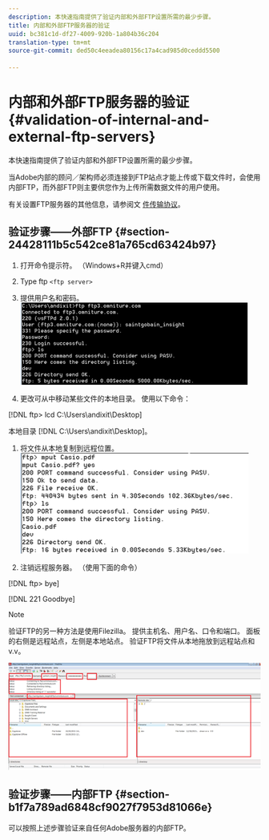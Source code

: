 ```yaml
---
description: 本快速指南提供了验证内部和外部FTP设置所需的最少步骤。
title: 内部和外部FTP服务器的验证
uuid: bc381c1d-df27-4009-920b-1a804b36c204
translation-type: tm+mt
source-git-commit: ded50c4eeadea80156c17a4cad985d0ceddd5500

---
```



# 内部和外部FTP服务器的验证{#validation-of-internal-and-external-ftp-servers}

本快速指南提供了验证内部和外部FTP设置所需的最少步骤。

当Adobe内部的顾问／架构师必须连接到FTP站点才能上传或下载文件时，会使用内部FTP，而外部FTP则主要供您作为上传所需数据文件的用户使用。

有关设置FTP服务器的其他信息，请参阅文 [件传输协议](https://docs.adobe.com/content/help/en/analytics/export/ftp-and-sftp/ftp-overview.html)。

## 验证步骤——外部FTP {#section-24428111b5c542ce81a765cd63424b97}

1. 打开命令提示符。 （Windows+R并键入cmd）
1. Type ftp `<ftp server>`
1. 提供用户名和密码。 ![](assets/dwb_impl_ftp1.png)

1. 更改可从中移动某些文件的本地目录。 使用以下命令：

[!DNL ftp> lcd C:\Users\andixit\Desktop]

本地目录 [!DNL C:\Users\andixit\Desktop]。

1. 将文件从本地复制到远程位置。 ![](assets/dwb_impl_ftp2.png)

1. 注销远程服务器。 （使用下面的命令）

[!DNL ftp> bye]

[!DNL 221 Goodbye]

>[!NOTE]
>
>验证FTP的另一种方法是使用Filezilla。 提供主机名、用户名、口令和端口。 面板的右侧是远程站点，左侧是本地站点。 验证FTP将文件从本地拖放到远程站点和v.v。

![](assets/dwb_impl_ftp3.png)

## 验证步骤——内部FTP {#section-b1f7a789ad6848cf9027f7953d81066e}

可以按照上述步骤验证来自任何Adobe服务器的内部FTP。
